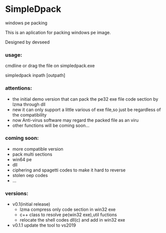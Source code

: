 # SimpleDpack
<p>windows pe packing 
<p>This is an aplication for packing windows pe image.
<p>Designed by devseed


### usage:
<p>cmdline or drag the file on simpledpack.exe
<p>simpledpack inpath [outpath]

### attentions:
* the initial demo version that can pack the pe32 exe file code section by lzma through dll
* new it can only support a little various of exe file,so just be regardless of the compatibility
* now Anti-virus software may regard the packed file as an viru
* other functions will be coming soon...

### coming soon:
* more compatible version
* pack multi sections
* win64 pe
* dll
* ciphering and spagetti codes to make it hard to reverse
* stolen oep codes
* ...

### versions:
* v0.1(initial release)
  * lzma compress only code section in win32 exe
  * c++ class to resolve pe(win32 exe),util fuctions
  * relocate the shell codes dll(c) and add in win32 exe
* v0.1.1 update the tool to vs2019

